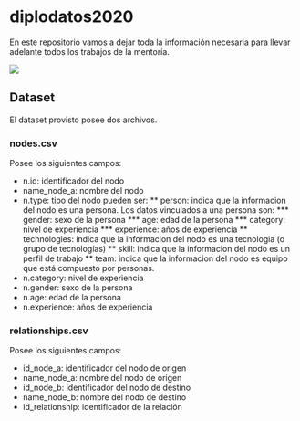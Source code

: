 # diplodatos2020
En este repositorio vamos a dejar toda la información necesaria para llevar adelante todos los trabajos de la mentoría.

![](https://github.com/fgpalacios/diplodatos2020/blob/master/graph.png)

## Dataset
El dataset provisto posee dos archivos.
### nodes.csv
Posee los siguientes campos:
* n.id: identificador del nodo	
* name_node_a: nombre del nodo
* n.type: tipo del nodo pueden ser:
	** person: indica que la informacion del nodo es una persona. Los datos vinculados a una persona son:
		*** gender: sexo de la persona
		*** age: edad de la persona
		*** category: nivel de experiencia
		*** experience: años de experiencia
	** technologies: indica que la informacion del nodo es una tecnologia (o grupo de tecnologías)
	** skill: indica que la informacion del nodo es un perfil de trabajo
	** team: indica que la informacion del nodo es equipo que está compuesto por personas.
* n.category: nivel de experiencia
* n.gender: sexo de la persona
* n.age: edad de la persona
* n.experience: años de experiencia

### relationships.csv
Posee los siguientes campos:
* id_node_a: identificador del nodo de origen
* name_node_a: nombre del nodo de origen
* id_node_b: identificador del nodo de destino
* name_node_b: nombre del nodo de destino
* id_relationship: identificador de la relación
